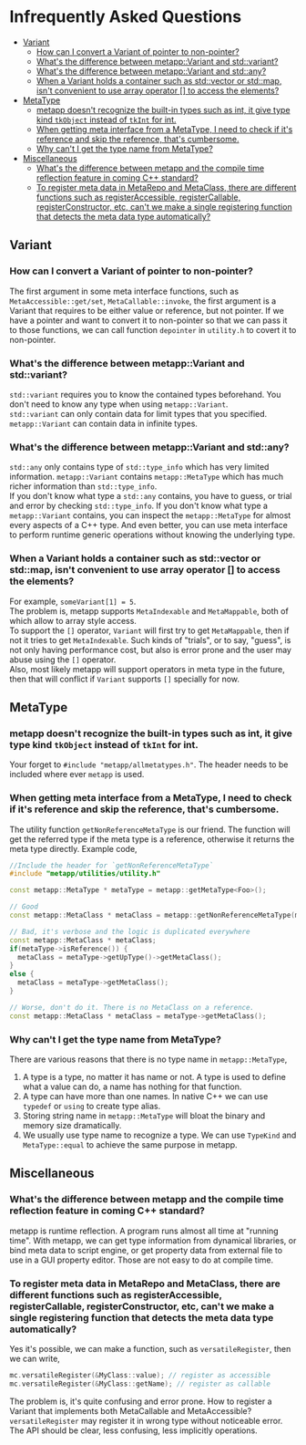 [//]: # (Auto generated file, don't modify this file.)

# Infrequently Asked Questions
<!--begintoc-->
* [Variant](#a2_1)
  * [How can I convert a Variant of pointer to non-pointer?](#a3_1)
  * [What's the difference between metapp::Variant and std::variant?](#a3_2)
  * [What's the difference between metapp::Variant and std::any?](#a3_3)
  * [When a Variant holds a container such as std::vector or std::map, isn't convenient to use array operator [] to access the elements?](#a3_4)
* [MetaType](#a2_2)
  * [metapp doesn't recognize the built-in types such as int, it give type kind `tkObject` instead of `tkInt` for int.](#a3_5)
  * [When getting meta interface from a MetaType, I need to check if it's reference and skip the reference, that's cumbersome.](#a3_6)
  * [Why can't I get the type name from MetaType?](#a3_7)
* [Miscellaneous](#a2_3)
  * [What's the difference between metapp and the compile time reflection feature in coming C++ standard?](#a3_8)
  * [To register meta data in MetaRepo and MetaClass, there are different functions such as registerAccessible, registerCallable, registerConstructor, etc, can't we make a single registering function that detects the meta data type automatically?](#a3_9)
<!--endtoc-->

<a id="a2_1"></a>
## Variant

<a id="a3_1"></a>
### How can I convert a Variant of pointer to non-pointer?

The first argument in some meta interface functions, such as `MetaAccessible::get/set`, `MetaCallable::invoke`, the first argument
is a Variant that requires to be either value or reference, but not pointer.
If we have a pointer and want to convert it to non-pointer so that we can pass it to those functions, we can
call function `depointer` in `utility.h` to covert it to non-pointer.

<a id="a3_2"></a>
### What's the difference between metapp::Variant and std::variant?

`std::variant` requires you to know the contained types beforehand. You don't need to know any type when using `metapp::Variant`.  
`std::variant` can only contain data for limit types that you specified. `metapp::Variant` can contain data in infinite types.

<a id="a3_3"></a>
### What's the difference between metapp::Variant and std::any?

`std::any` only contains type of `std::type_info` which has very limited information. `metapp::Variant` contains `metapp::MetaType` which
has much richer information than `std::type_info`.  
If you don't know what type a `std::any` contains, you have to guess, or trial and error by checking `std::type_info`. If you don't
know what type a `metapp::Variant` contains, you can inspect the `metapp::MetaType` for almost every aspects of a C++ type. And even
better, you can use meta interface to perform runtime generic operations without knowing the underlying type.  

<a id="a3_4"></a>
### When a Variant holds a container such as std::vector or std::map, isn't convenient to use array operator [] to access the elements?

For example, `someVariant[1] = 5`.  
The problem is, metapp supports `MetaIndexable` and `MetaMappable`, both of which allow to array style access.  
To support the `[]` operator, `Variant` will first try to get `MetaMappable`, then if not it tries to get `MetaIndexable`.
Such kinds of "trials", or to say, "guess", is not only having performance cost, but also is error prone and the user may
abuse using the `[]` operator.  
Also, most likely metapp will support operators in meta type in the future, then that will conflict if `Variant` supports `[]`
specially for now.

<a id="a2_2"></a>
## MetaType

<a id="a3_5"></a>
### metapp doesn't recognize the built-in types such as int, it give type kind `tkObject` instead of `tkInt` for int.

Your forget to `#include "metapp/allmetatypes.h"`. The header needs to be included where ever `metapp` is used.

<a id="a3_6"></a>
### When getting meta interface from a MetaType, I need to check if it's reference and skip the reference, that's cumbersome.

The utility function `getNonReferenceMetaType` is our friend. The function will get the referred type if the meta type
is a reference, otherwise it returns the meta type directly. Example code,

```c++
//Include the header for `getNonReferenceMetaType`
#include "metapp/utilities/utility.h"
```

```c++
const metapp::MetaType * metaType = metapp::getMetaType<Foo>();

// Good
const metapp::MetaClass * metaClass = metapp::getNonReferenceMetaType(metaType)->getMetaClass();

// Bad, it's verbose and the logic is duplicated everywhere
const metapp::MetaClass * metaClass;
if(metaType->isReference()) {
  metaClass = metaType->getUpType()->getMetaClass();
}
else {
  metaClass = metaType->getMetaClass();
}

// Worse, don't do it. There is no MetaClass on a reference.
const metapp::MetaClass * metaClass = metaType->getMetaClass();
```

<a id="a3_7"></a>
### Why can't I get the type name from MetaType?

There are various reasons that there is no type name in `metapp::MetaType`,

1. A type is a type, no matter it has name or not. A type is used to define what a value can do, a name has nothing for that function.  
2. A type can have more than one names. In native C++ we can use `typedef` or `using` to create type alias.  
3. Storing string name in `metapp::MetaType` will bloat the binary and memory size dramatically.  
4. We usually use type name to recognize a type. We can use `TypeKind` and `MetaType::equal` to achieve the same purpose in metapp.  

<a id="a2_3"></a>
## Miscellaneous

<a id="a3_8"></a>
### What's the difference between metapp and the compile time reflection feature in coming C++ standard?

metapp is runtime reflection. A program runs almost all time at "running time". With metapp, we can
get type information from dynamical libraries, or bind meta data to script engine, or get property data
from external file to use in a GUI property editor. Those are not easy to do at compile time.  

<a id="a3_9"></a>
### To register meta data in MetaRepo and MetaClass, there are different functions such as registerAccessible, registerCallable, registerConstructor, etc, can't we make a single registering function that detects the meta data type automatically?

Yes it's possible, we can make a function, such as `versatileRegister`, then we can write,  

```c++
mc.versatileRegister(&MyClass::value); // register as accessible
mc.versatileRegister(&MyClass::getName); // register as callable
```

The problem is, it's quite confusing and error prone. How to register a Variant that implements both MetaCallable and MetaAccessible?
`versatileRegister` may register it in wrong type without noticeable error.  
The API should be clear, less confusing, less implicitly operations.
